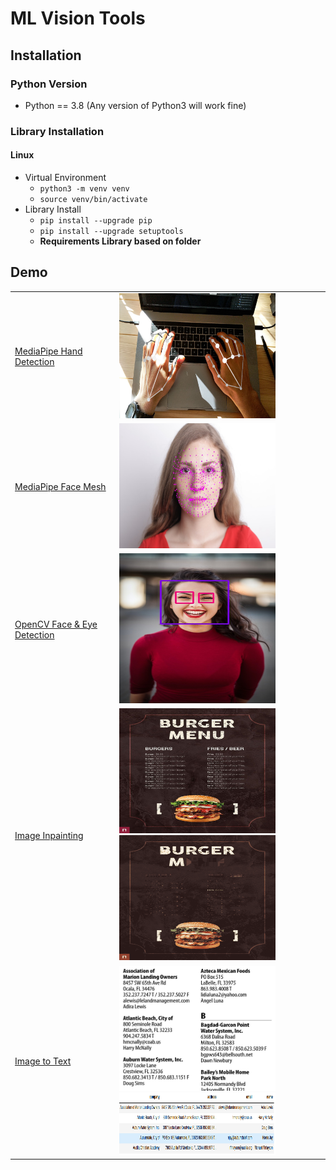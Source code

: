 # ML Vision Tools
## Installation

### Python Version

- Python == 3.8 (Any version of Python3 will work fine)

### Library Installation
#### Linux
- Virtual Environment
  - `python3 -m venv venv`
  - `source venv/bin/activate`
- Library Install
  - `pip install --upgrade pip`
  - `pip install --upgrade setuptools`
  - **Requirements Library based on folder**

## Demo 
<table align="center">
  <tr>
    <td><a href="/media_pipe">MediaPipe Hand Detection</a></td>
    <td><img src="media_pipe/static/demo_hand_tracking.jpg" alt="demo_hand_tracking.jpg" width="250" height="200"/></td>
  </tr>
  <tr>
    <td><a href="/media_pipe">MediaPipe Face Mesh</a></td>
    <td><img src="media_pipe/static/demo_face_mesh.jpg" alt="demo_face_mesh.jpg" width="250" height="200"/></td>
  </tr>
  <tr>
    <td><a href="/open_cv">OpenCV Face & Eye Detection</a></td>
    <td><img src="open_cv/static/demo_face_eye/female_box.jpg" alt="Female.jpg" width="250" height="240"/></td>
  </tr>
  <tr>
    <td><a href="/image_inpainting">Image Inpainting</a></td>
    <td><img src="image_inpainting/static/original.jpeg" alt="Original.jpg" width="250" height="200"/>
    <img src="image_inpainting/static/4_inpaint.png" alt="Inpainted.jpg" width="250" height="200"/></td>
  </tr>
  <tr>
    <td><a href="/multiple_column_in_one_page">Image to Text</a></td>
    <td style="vertical-align:top"><img src="multiple_column_in_one_page/static/pdf_sample.png" alt="Original.jpg" width="250" height="200"/>
    <img src="multiple_column_in_one_page/static/extracted_sample.png" alt="Inpainted.jpg" width="250" height="100"/></td>
  </tr>
</table>
